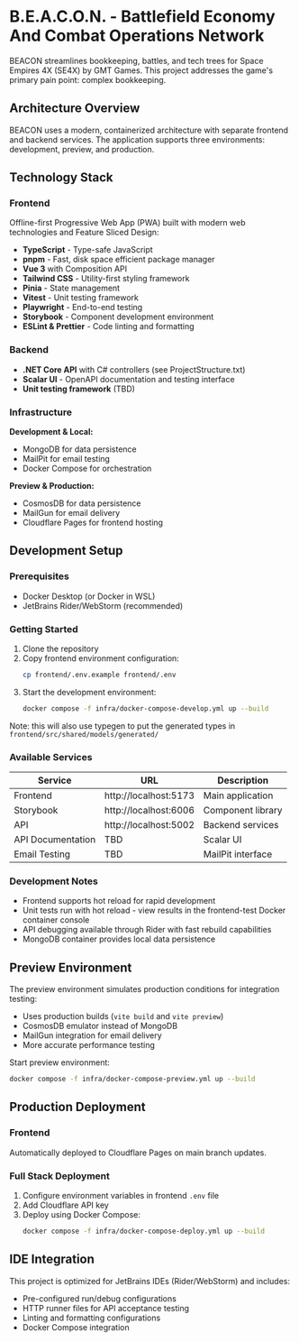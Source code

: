 # B.E.A.C.O.N. - Battlefield Economy And Combat Operations Network

BEACON streamlines bookkeeping, battles, and tech trees for Space Empires 4X (SE4X) by GMT Games. This project addresses the game's primary pain point: complex bookkeeping.

## Architecture Overview

BEACON uses a modern, containerized architecture with separate frontend and backend services. The application supports three environments: development, preview, and production.

## Technology Stack

### Frontend

Offline-first Progressive Web App (PWA) built with modern web technologies and Feature Sliced Design:

- **TypeScript** - Type-safe JavaScript
- **pnpm** - Fast, disk space efficient package manager
- **Vue 3** with Composition API
- **Tailwind CSS** - Utility-first styling framework
- **Pinia** - State management
- **Vitest** - Unit testing framework
- **Playwright** - End-to-end testing
- **Storybook** - Component development environment
- **ESLint & Prettier** - Code linting and formatting

### Backend

- **.NET Core API** with C# controllers (see ProjectStructure.txt)
- **Scalar UI** - OpenAPI documentation and testing interface
- **Unit testing framework** (TBD)

### Infrastructure

**Development & Local:**
- MongoDB for data persistence
- MailPit for email testing
- Docker Compose for orchestration

**Preview & Production:**
- CosmosDB for data persistence
- MailGun for email delivery
- Cloudflare Pages for frontend hosting

## Development Setup

### Prerequisites

- Docker Desktop (or Docker in WSL)
- JetBrains Rider/WebStorm (recommended)

### Getting Started

1. Clone the repository
2. Copy frontend environment configuration:
   ```bash
   cp frontend/.env.example frontend/.env
   ```
3. Start the development environment:
   ```bash
   docker compose -f infra/docker-compose-develop.yml up --build
   ```
   
Note: this will also use typegen to put the generated types in `frontend/src/shared/models/generated/`

### Available Services

| Service | URL | Description |
|---------|-----|-------------|
| Frontend | http://localhost:5173 | Main application |
| Storybook | http://localhost:6006 | Component library |
| API | http://localhost:5002 | Backend services |
| API Documentation | TBD | Scalar UI |
| Email Testing | TBD | MailPit interface |

### Development Notes

- Frontend supports hot reload for rapid development
- Unit tests run with hot reload - view results in the frontend-test Docker container console
- API debugging available through Rider with fast rebuild capabilities
- MongoDB container provides local data persistence

## Preview Environment

The preview environment simulates production conditions for integration testing:

- Uses production builds (`vite build` and `vite preview`)
- CosmosDB emulator instead of MongoDB
- MailGun integration for email delivery
- More accurate performance testing

Start preview environment:

```bash
docker compose -f infra/docker-compose-preview.yml up --build
```

## Production Deployment

### Frontend

Automatically deployed to Cloudflare Pages on main branch updates.

### Full Stack Deployment

1. Configure environment variables in frontend `.env` file
2. Add Cloudflare API key
3. Deploy using Docker Compose:
   ```bash
   docker compose -f infra/docker-compose-deploy.yml up --build
   ```

## IDE Integration

This project is optimized for JetBrains IDEs (Rider/WebStorm) and includes:

- Pre-configured run/debug configurations
- HTTP runner files for API acceptance testing
- Linting and formatting configurations
- Docker Compose integration